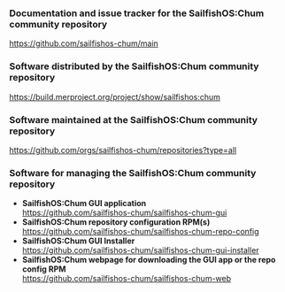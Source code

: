 ### Documentation and issue tracker for the SailfishOS:Chum community repository
https://github.com/sailfishos-chum/main

### Software distributed by the SailfishOS:Chum community repository
https://build.merproject.org/project/show/sailfishos:chum

### Software maintained at the SailfishOS:Chum community repository
https://github.com/orgs/sailfishos-chum/repositories?type=all

### Software for managing the SailfishOS:Chum community repository
* **SailfishOS:Chum GUI application**<br />
  https://github.com/sailfishos-chum/sailfishos-chum-gui
* **SailfishOS:Chum repository configuration RPM(s)**<br />
  https://github.com/sailfishos-chum/sailfishos-chum-repo-config
* **SailfishOS:Chum GUI Installer**<br />
  https://github.com/sailfishos-chum/sailfishos-chum-gui-installer
* **SailfishOS:Chum webpage for downloading the GUI app or the repo config RPM**<br />
  https://github.com/sailfishos-chum/sailfishos-chum-web
  
